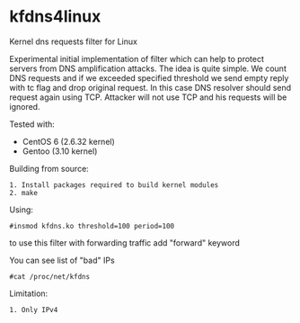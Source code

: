 kfdns4linux
===========

Kernel dns requests filter for Linux


 Experimental initial implementation of filter which can help to protect servers
from DNS amplification attacks. The idea is quite simple. We count DNS requests
and if we exceeded specified threshold we send empty reply with tc flag and drop
original request. In this case DNS resolver should send request again using TCP.
Attacker will not use TCP and his requests will be ignored.

Tested with:

- CentOS 6 (2.6.32 kernel)
- Gentoo (3.10 kernel)
   

Building from source:

    1. Install packages required to build kernel modules
    2. make 

Using:

    #insmod kfdns.ko threshold=100 period=100

to use this filter with forwarding traffic add "forward" keyword

You can see list of "bad" IPs
    
    #cat /proc/net/kfdns

Limitation:

    1. Only IPv4


